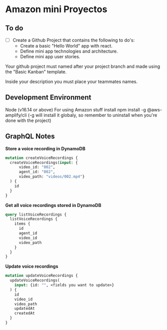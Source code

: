 # Amazon mini Proyectos

## To do
- [ ] Create a Github Project that contains the following to do's:
    - Create a basic "Hello World" app with react.
    - Define mini app technologies and architecture.
    - Define mini app user stories.

Your github project must named after your project branch and made using the "Basic Kanban" template.

Inside your description you must place your teammates names.

## Development Environment

Node (v16.14 or above)
For using Amazon stuff install npm install -g @aws-amplify/cli (-g will install it globaly, so remember to uninstall when you're done with the project)

## GraphQL Notes

**Store a voice recording in DynamoDB**

```graphql
mutation createVoiceRecordings {
  createVoiceRecordings(input: {
      video_id: "002", 
      agent_id: "002", 
      video_path: "videos/002.mp4"}
  ) {
    id
  }
}
```

**Get all voice recordings stored in DynamoDB**

```graphql
query listVoiceRecordings {
  listVoiceRecordings {
    items {
      id
      agent_id
      video_id
      video_path
    }
  }
}
```
**Update voice recordings**

```graphql
mutation updateVoiceRecordings {
  updateVoiceRecordings(
    input: {id: "", <fields you want to update>}
  ) {
    id
    video_id
    video_path
    updatedAt
    createdAt
  }
}
```